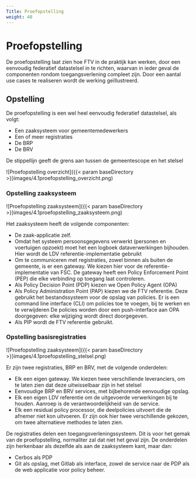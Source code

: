 ```yaml
---
Title: Proefopstelling
weight: 40
---
```


# Proefopstelling

De proefopstelling laat zien hoe FTV in de praktijk kan werken, door een eenvoudig federatief datastelsel in te richten,
waarvan in ieder geval de componenten rondom toegangsverlening compleet zijn. Door een aantal use cases te realiseren wordt
de werking geïllustreerd.

## Opstelling

De proefopstelling is een wel heel eenvoudig federatief datastelsel, als volgt:
- Een zaaksysteem voor gemeentemedewerkers
- Een of meer registraties
- De BRP
- De BRV

De stippellijn geeft de grens aan tussen de gemeentescope en het stelsel

![Proefopstelling overzicht]({{< param baseDirectory >}}images/4.1proefopstelling_overzicht.png)

### Opstelling zaaksysteem

![Proefopstelling zaaksysteem]({{< param baseDirectory >}}images/4.1proefopstelling_zaaksysteem.png)

Het zaaksysteem heeft de volgende componenten:
- De zaak-applicatie zelf. 
- Omdat het systeem persoonsgegevens verwerkt (personen en voertuigen opzoekt) moet het een logboek dataverwerkingen bijhouden. Hier wordt de LDV referentie-implementatie gebruikt
- Om te communiceren met registraties, zowel binnen als buiten de gemeente, is er een gateway. We kiezen hier voor de referentie-implementatie van FSC.
  De gateway heeft een Policy Enforcement Point (PEP) die elke verbinding op toegang laat controleren.
- Als Policy Decision Point (PDP) kiezen we Open Policy Agent (OPA)
- Als Policy Administration Point (PAP) kiezen we de FTV referentie. Deze gebruikt het bestandssysteem voor de opslag van policies.
  Er is een command line interface (CLI) om policies toe te voegen, bij te werken en te verwijderen
  De policies worden door een push-interface aan OPA doorgegeven: elke wijziging wordt direct doorgegeven.
- Als PIP wordt de FTV referentie gebruikt.

### Opstelling basisregistraties

![Proefopstelling zaaksysteem]({{< param baseDirectory >}}images/4.1proefopstelling_stelsel.png)

Er zijn twee registraties, BRP en BRV, met de volgende onderdelen:

- Elk een eigen gateway. We kiezen twee verschillende leveranciers, om te laten zien dat deze uitwisselbaar zijn in het stelsel
- Eenvoudige BRP en BRV services, met bijbehorende eenvoudige opslag.
- Elk een eigen LDV referentie om de uitgevoerde verwerkingen bij te houden. Aanroep is de verantwoordelijkheid van de service.
- Elk een residual policy processor, die deelpolicies uitvoert die de afnemer niet kon uitvoeren. Er zijn ook hier twee verschillende
  gekozen, om twee alternatieve methodes te laten zien.

De registraties delen een toegangsverleningssysteem.
Dit is voor het gemak van de proefopstelling, normaliter zal dat niet het geval zijn.
De onderdelen zijn herkenbaar als dezelfde als aan de zaaksysteem kant, maar dan:

- Cerbos als PDP
- Git als opslag, met Gitlab als interface, zowel de service naar de PDP als de web applicatie voor policy beheer.